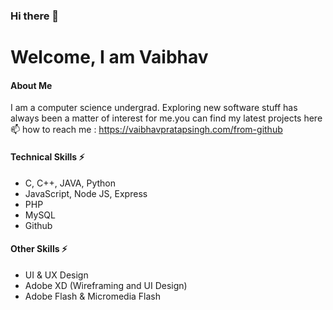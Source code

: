 ### Hi there 👋
# Welcome, I am Vaibhav
#### About Me
I am a computer science undergrad. Exploring new software stuff has always been a matter of interest for me.you can find my latest projects here
📫 how to reach me : https://vaibhavpratapsingh.com/from-github

#### Technical Skills ⚡
* C, C++, JAVA, Python
* JavaScript, Node JS, Express
* PHP
* MySQL
* Github

#### Other Skills ⚡
* UI & UX Design
* Adobe XD (Wireframing and UI Design)
* Adobe Flash & Micromedia Flash



      
  
